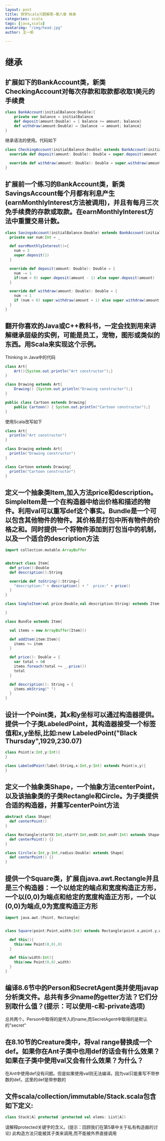 ```yaml
---
layout: post
title: 快学Scala习题解答—第八章 继承
categories: scala
tags: [java,scala]
avatarimg: "/img/head.jpg"
author: 王一帆

---
```



继承
====

扩展如下的BankAccount类，新类CheckingAccount对每次存款和取款都收取1美元的手续费
-------------------------------------------------------------------------------

```scala
class BankAccount(initialBalance:Double){
    private var balance = initialBalance
    def deposit(amount:Double) = { balance += amount; balance}
    def withdraw(amount:Double) = {balance -= amount; balance}
}
```

继承语法的使用。代码如下

```scala
class CheckingAccount(initialBalance:Double) extends BankAccount(initialBalance){
  override def deposit(amount: Double): Double = super.deposit(amount - 1)

  override def withdraw(amount: Double): Double = super.withdraw(amount + 1)
}
```

扩展前一个练习的BankAccount类，新类SavingsAccount每个月都有利息产生(earnMonthlyInterest方法被调用)，并且有每月三次免手续费的存款或取款。在earnMonthlyInterest方法中重置交易计数。
---------------------------------------------------------------------------------------------------------------------------------------------------------------------------------

```scala
class SavingsAccount(initialBalance:Double) extends BankAccount(initialBalance){
  private var num:Int = _

  def earnMonthlyInterest()={
    num = 3
    super.deposit(1)
  }

  override def deposit(amount: Double): Double = {
    num -= 1
    if(num < 0) super.deposit(amount - 1) else super.deposit(amount)
  }

  override def withdraw(amount: Double): Double = {
    num -= 1
    if (num < 0) super.withdraw(amount + 1) else super.withdraw(amount)
  }
}
```

<!-- more -->

翻开你喜欢的Java或C++教科书，一定会找到用来讲解继承层级的实例，可能是员工，宠物，图形或类似的东西。用Scala来实现这个示例。
--------------------------------------------------------------------------------------------------------------------------

Thinking in Java中的代码

```java
class Art{
    Art(){System.out.println("Art constructor");}
}

class Drawing extends Art{
    Drawing() {System.out.println("Drawing constructor");}
}

public class Cartoon extends Drawing{
    public Cartoon() { System.out.println("Cartoon constructor");}
}
```

使用Scala改写如下

```scala
class Art{
  println("Art constructor")
}

class Drawing extends Art{
  println("Drawing constructor")
}

class Cartoon extends Drawing{
  println("Cartoon constructor")
}
```

定义一个抽象类Item,加入方法price和description。SimpleItem是一个在构造器中给出价格和描述的物件。利用val可以重写def这个事实。Bundle是一个可以包含其他物件的物件。其价格是打包中所有物件的价格之和。同时提供一个将物件添加到打包当中的机制，以及一个适合的description方法
----------------------------------------------------------------------------------------------------------------------------------------------------------------------------------------------------------------------------------------------------------------------

```scala
import collection.mutable.ArrayBuffer


abstract class Item{
  def price():Double
  def description():String

  override def toString():String={
    "description:" + description() + "  price:" + price()
  }
}

class SimpleItem(val price:Double,val description:String) extends Item{

}

class Bundle extends Item{

  val items = new ArrayBuffer[Item]()

  def addItem(item:Item){
    items += item
  }

  def price(): Double = {
    var total = 0d
    items.foreach(total += _.price())
    total
  }

  def description(): String = {
    items.mkString(" ")
  }
}

```

设计一个Point类，其x和y坐标可以通过构造器提供。提供一个子类LabeledPoint，其构造器接受一个标签值和x,y坐标,比如:new LabeledPoint("Black Thursday",1929,230.07)
------------------------------------------------------------------------------------------------------------------------------------------------------------

```scala
class Point(x:Int,y:Int){
}

class LabeledPoint(label:String,x:Int,y:Int) extends Point(x,y){
}
```

定义一个抽象类Shape，一个抽象方法centerPoint，以及该抽象类的子类Rectangle和Circle。为子类提供合适的构造器，并重写centerPoint方法
--------------------------------------------------------------------------------------------------------------------------------

```scala
abstract class Shape{
  def centerPoint()
}

class Rectangle(startX:Int,startY:Int,endX:Int,endY:Int) extends Shape{
  def centerPoint() {}
}

class Circle(x:Int,y:Int,radius:Double) extends Shape{
  def centerPoint() {}
}
```

提供一个Square类，扩展自java.awt.Rectangle并且是三个构造器：一个以给定的端点和宽度构造正方形，一个以(0,0)为端点和给定的宽度构造正方形，一个以(0,0)为端点,0为宽度构造正方形
--------------------------------------------------------------------------------------------------------------------------------------------------------------------------

```scala
import java.awt.{Point, Rectangle}


class Square(point:Point,width:Int) extends Rectangle(point.x,point.y,width,width){

  def this(){
    this(new Point(0,0),0)
  }

  def this(width:Int){
    this(new Point(0,0),width)
  }
}
```

编译8.6节中的Person和SecretAgent类并使用javap分析类文件。总共有多少name的getter方法？它们分别取什么值？(提示：可以使用-c和-private选项)
---------------------------------------------------------------------------------------------------------------------------------------

总共两个。Person中取得的是传入的name,而SecretAgent中取得的是默认的"secret"

在8.10节的Creature类中，将val range替换成一个def。如果你在Ant子类中也用def的话会有什么效果？如果在子类中使用val又会有什么效果？为什么？
---------------------------------------------------------------------------------------------------------------------------------------

在Ant中使用def没有问题。但是如果使用val则无法编译。因为val只能重写不带参数的def。这里的def是带参数的

文件scala/collection/immutable/Stack.scala包含如下定义:
-------------------------------------------------------

```scala
class Stack[A] protected (protected val elems: List[A])
```

请解释protected关键字的含义。(提示：回顾我们在第5章中关于私有构造器的讨论)
此构造方法只能被其子类来调用,而不能被外界直接调用

